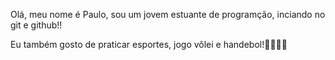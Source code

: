 Olá, meu nome é Paulo, sou um jovem estuante de programção, inciando no git e github!!

Eu também gosto de praticar esportes, jogo vôlei e handebol!🏐🤾‍♂️🏅
